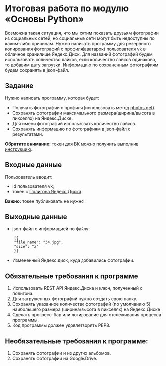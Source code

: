 # Итоговая работа по модулю «Основы Python»

Возможна такая ситуация, что мы хотим показать друзьям фотографии из социальных сетей, но социальные сети могут быть недоступны по каким-либо причинам.
Нужно написать программу для резервного копирования фотографий с профиля(аватарок) пользователя vk в облачное хранилище Яндекс.Диск.
Для названий фотографий будем использовать количество лайков, если количество лайков одинаково, то добавим дату загрузки.
Информацию по сохраненным фотографиям будем сохранять в json-файл.

## **Задание**
Нужно написать программу, которая будет:
* Получать фотографии с профиля (использовать метод [photos.get](https://dev.vk.com/method/photos.get)).
* Сохранять фотографии максимального размера(ширина/высота в пикселях) на Яндекс.Диске.
* Для имени фотографий использовать количество лайков.
* Сохранять информацию по фотографиям в json-файл с результатами.

**Обратите внимание:** токен для ВК можно получить выполнив [инструкцию](https://docs.google.com/document/d/1_xt16CMeaEir-tWLbUFyleZl6woEdJt-7eyva1coT3w/edit).

## **Входные данные**
Пользователь вводит:
* id пользователя vk;
* токен с [Полигона Яндекс.Диска](https://yandex.ru/dev/disk/poligon/). 

**Важно:** токен публиковать не нужно!

## **Выходные данные**

* json-файл с информацией по файлу:
```
    [{
    "file_name": "34.jpg",
    "size": "z"
    }]
```
* Измененный Яндекс.диск, куда добавились фотографии.

## **Обязательные требования к программе**
1. Использовать REST API Яндекс.Диска и ключ, полученный с полигона.
2. Для загруженных фотографий нужно создать свою папку.
3. Сохранять указанное количество фотографий (по умолчанию 5) наибольшего размера (ширина/высота в пикселях) на Яндекс.Диске
4. Сделать прогресс-бар или логирование для отслеживания процесса программы.
5. Код программы должен удовлетворять PEP8.

## **Необязательные требования к программе:**
1. Сохранять фотографии и из других альбомов.
2. Сохранять фотографии на Google.Drive.
